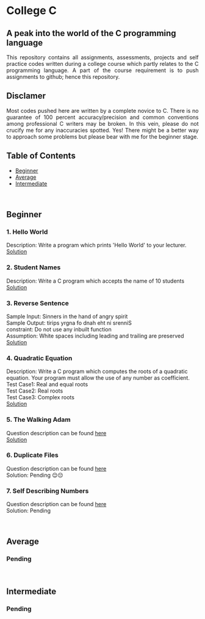 # College C
## A peak into the world of the C programming language 
<p align="justify">This repository contains all assignments, assessments, projects and self practice codes written during a college course which partly relates to the C programming language. A part of the course requirement is to push assignments to github; hence this repository.</p>

## Disclamer
<p align="justify">Most codes pushed here are written by a complete novice to C. There is no guarantee of 100 percent accuracy/precision and common conventions among professional C writers may be broken. In this vein, please do not crucify me for any inaccuracies spotted. Yes! There might be a better way to approach some problems but please bear with me for the beginner stage.</p>

## Table of Contents
- [Beginner](#beginner)
- [Average](#average)
- [Intermediate](#intermediate)

<br> 

<a id='beginner'></a>

## Beginner
### 1. Hello World 
Description: Write a program which prints 'Hello World' to your lecturer.     
[Solution](https://github.com/Oyebamiji-Micheal/College-C/blob/master/Beginner/helloworld.c)


### 2. Student Names
Description: Write a C program which accepts the name of 10 students    
[Solution](https://github.com/Oyebamiji-Micheal/College-C/blob/master/Beginner/student_name.c)


### 3. Reverse Sentence
Sample Input: Sinners in the hand of angry spirit      
Sample Output: tirips yrgna fo dnah eht ni srenniS       
constraint: Do not use any inbuilt function       
Assumption: White spaces including leading and trailing are preserved      
[Solution](https://github.com/Oyebamiji-Micheal/College-C/blob/master/Beginner/reverse_sentence.c)


### 4. Quadratic Equation
Description: Write a C program which computes the roots of a quadratic equation. Your program must allow the use of any number as coefficient.      
Test Case1: Real and equal roots      
Test Case2: Real roots      
Test Case3: Complex roots      
[Solution](https://github.com/Oyebamiji-Micheal/College-C/blob/master/Beginner/quadratic_solver.c)


### 5. The Walking Adam
Question description can be found [here](https://github.com/Oyebamiji-Micheal/College-C/blob/master/Adam%2BProgramming%2BAssignment.docx)      
[Solution](https://github.com/Oyebamiji-Micheal/College-C/blob/master/walking_adam_modified.c)


### 6. Duplicate Files
Question description can be found [here](https://github.com/Oyebamiji-Micheal/College-C/blob/master/Beginner/duplicate_files_deletion.docx)      
Solution: Pending 😌😔


### 7. Self Describing Numbers
Question description can be found [here](https://github.com/Oyebamiji-Micheal/College-C/blob/master/Beginner/duplicate_files_deletion.docx)      
Solution: Pending 


<br>
<a id='average'></a>

## Average
### Pending

<br>
<a id='intermediate'></a>

## Intermediate
### Pending
